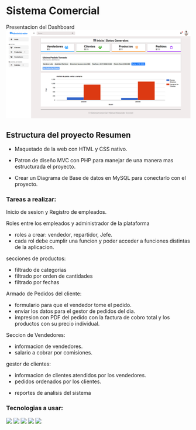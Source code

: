 # Sistema Comercial
Presentacion del Dashboard
![Alt text](./assets/img/sistema%20comercial.png)

## Estructura del proyecto Resumen
- Maquetado de la web con HTML y CSS nativo.

- Patron de diseño MVC con PHP para manejar de una manera mas estructurada el proyecto.

- Crear un Diagrama de Base de datos en MySQL para conectarlo con el proyecto.

### Tareas a realizar:
Inicio de sesion y Registro de empleados.

Roles entre los empleados y administrador de la plataforma
* roles a crear: vendedor, repartidor, Jefe.
* cada rol debe cumplir una funcion y poder acceder a funciones distintas de la aplicacion.

secciones de productos:
* filtrado de categorias
* filtrado por orden de cantidades
* filtrado por fechas

Armado de Pedidos del cliente:
* formulario para que el vendedor tome el pedido.
* enviar los datos para el gestor de pedidos del dia.
* impresion con PDF del pedido con la factura de cobro total y los productos con su precio individual.

Seccion de Vendedores:
* informacion de vendedores.
* salario a cobrar por comisiones.

gestor de clientes:
* informacion de clientes atendidos por los vendedores.
* pedidos ordenados por los clientes.

- reportes de analisis del sistema


### Tecnologias a usar:
<span>
  <img src="https://img.shields.io/badge/HTML5-E34F26?style=for-the-badge&logo=html5&logoColor=white">
  <img src="https://img.shields.io/badge/CSS3-1572B6?style=for-the-badge&logo=css3&logoColor=white">
  <img src="https://img.shields.io/badge/JavaScript-F7DF1E?style=for-the-badge&logo=javascript&logoColor=black">
  <img src="https://img.shields.io/badge/PHP-777BB4?style=for-the-badge&logo=php&logoColor=white">
  <img src="https://img.shields.io/badge/MySQL-00000F?style=for-the-badge&logo=mysql&logoColor=white">
</span>

